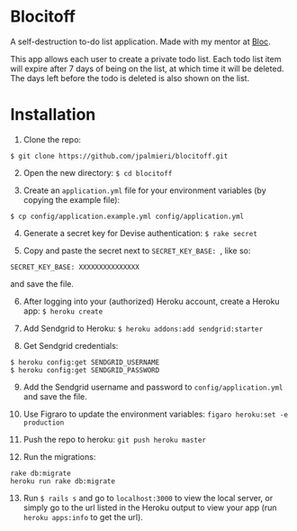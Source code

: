 Blocitoff
==========

A self-destruction to-do list application. Made with my mentor at [Bloc](http://www.bloc.io).

This app allows each user to create a private todo list. Each todo list item will expire after 7 days of being on the list, at which time it will be deleted. The days left before the todo is deleted is also shown on the list.

Installation
=====

1. Clone the repo:
```
$ git clone https://github.com/jpalmieri/blocitoff.git
```

2. Open the new directory: `$ cd blocitoff`

3. Create an `application.yml` file for your environment variables (by copying the example file):
```
$ cp config/application.example.yml config/application.yml
```

4. Generate a secret key for Devise authentication: `$ rake secret`

5. Copy and paste the secret next to `SECRET_KEY_BASE: `, like so:
```
SECRET_KEY_BASE: XXXXXXXXXXXXXXX
```

and save the file.

6. After logging into your (authorized) Heroku account, create a Heroku app:
`$ heroku create`

7. Add Sendgrid to Heroku:
`$ heroku addons:add sendgrid:starter`

8. Get Sendgrid credentials:
```
$ heroku config:get SENDGRID_USERNAME
$ heroku config:get SENDGRID_PASSWORD
```

9. Add the Sendgrid username and password to `config/application.yml` and save the file.

10. Use Figraro to update the environment variables:
`figaro heroku:set -e production`

11. Push the repo to heroku:
`git push heroku master`

12. Run the migrations:
```
rake db:migrate
heroku run rake db:migrate
```

13. Run `$ rails s` and go to `localhost:3000` to view the local server, or simply go to the url listed in the Heroku output to view your app (run `heroku apps:info` to get the url).